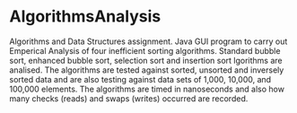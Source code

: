 # AlgorithmsAnalysis
Algorithms and Data Structures assignment.
Java GUI program to carry out Emperical Analysis of four inefficient sorting algorithms. 
Standard bubble sort, enhanced bubble sort, selection sort and insertion sort lgorithms are analised.
The algorithms are tested against sorted, unsorted and inversely sorted data and are also testing against 
data sets of 1,000, 10,000, and 100,000 elements.
The algorithms are timed in nanoseconds and also how many checks (reads) and swaps (writes) occurred are recorded.
